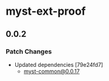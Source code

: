 # myst-ext-proof

## 0.0.2

### Patch Changes

- Updated dependencies [79e24fd7]
  - myst-common@0.0.17

